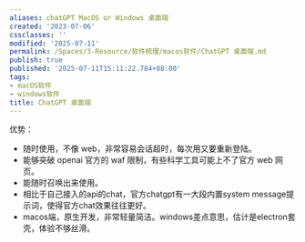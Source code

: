 ```yaml
---
aliases: chatGPT MacOS or Windows 桌面端
created: '2023-07-06'
cssclasses: ''
modified: '2025-07-11'
permalink: /Spaces/3-Resource/软件梳理/macos软件/ChatGPT 桌面端.md
publish: true
published: '2025-07-11T15:11:22.784+08:00'
tags:
- macOS软件
- windows软件
title: ChatGPT 桌面端
---
```

优势：

- 随时使用，不像 web，非常容易会话超时，每次用又要重新登陆。
- 能够突破 openai 官方的 waf 限制，有些科学工具可能上不了官方 web 网页。
- 能随时召唤出来使用。
- 相比于自己接入的api的chat，官方chatgpt有一大段内置system message提示词，使得官方chat效果往往更好。
- macos端，原生开发，非常轻量简洁。windows差点意思，估计是electron套壳，体验不够丝滑。
